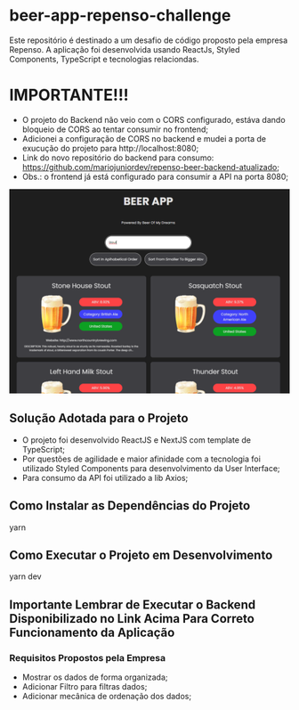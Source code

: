 <h1>beer-app-repenso-challenge</h1>

Este repositório é destinado a um desafio de código proposto pela empresa Repenso. A aplicação foi desenvolvida usando ReactJs, Styled Components, TypeScript e tecnologias relaciondas.

<h1>IMPORTANTE!!!</h1>

- O projeto do Backend não veio com o CORS configurado, estáva dando bloqueio de CORS ao tentar consumir no frontend;
- Adicionei a configuração de CORS no backend e mudei a porta de exucução do projeto para http://localhost:8080;
- Link do novo repositório do backend para consumo: https://github.com/mariojuniordev/repenso-beer-backend-atualizado;
- Obs.: o frontend já está configurado para consumir a API na porta 8080;

<img src="public/images/home.png"/>

<h2>Solução Adotada para o Projeto</h2>

- O projeto foi desenvolvido ReactJS e NextJS com template de TypeScript;
- Por questões de agilidade e maior afinidade com a tecnologia foi utilizado Styled Components para desenvolvimento da User Interface;
- Para consumo da API foi utilizado a lib Axios;

<h2>Como Instalar as Dependências do Projeto</h2>

yarn

<h2>Como Executar o Projeto em Desenvolvimento</h2>

yarn dev

<h2>Importante Lembrar de Executar o Backend Disponibilizado no Link Acima Para Correto Funcionamento da Aplicação</h2>

<h3>Requisitos Propostos pela Empresa</h3>

- Mostrar os dados de forma organizada;
- Adicionar Filtro para filtras dados;
- Adicionar mecânica de ordenação dos dados;  


